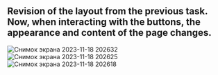 
Revision of the layout from the previous task.
Now, when interacting with the buttons, the appearance and content of the page changes.
---
![Снимок экрана 2023-11-18 202632](https://github.com/Alexander-Domnenko/design/assets/91257943/2ec30a08-7bdb-48d9-99b2-4bab3677e3c2)
![Снимок экрана 2023-11-18 202625](https://github.com/Alexander-Domnenko/design/assets/91257943/c7b939c3-077f-41e4-b6c2-2438520ce15c)
![Снимок экрана 2023-11-18 202618](https://github.com/Alexander-Domnenko/design/assets/91257943/9858ae05-3f82-4351-8cba-3fa1f7613bf1)
